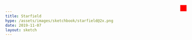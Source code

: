 ```yaml
---
title: Starfield
hype: /assets/images/sketchbook/starfield@2x.png
date: 2019-11-07
layout: sketch
---
```


<div class="fullscreen">
  <canvas id="view"></canvas>
  <div id="gui" style="position: fixed; top: 50px; right: 155px; background: red; width: 20px; height: 20px;"></div>
</div>

<script type="text/javascript" src="/assets/js/lodash.min.js"></script>
<script type="text/javascript" src="/assets/js/ramda.min.js"></script>
<script type="text/javascript" src="/assets/js/dat.gui.min.js"></script>

<script type="text/javascript">
const DEBUG = false;
const TIMEOUT = 0;
const STARS = 1500;
const WARP_F = 15;

let rAF;
let gui;
let view;
let ctx;
let width;
let height;
let play;
let world = {
  warp: false,
};

const isOffscreen = (star) => {
  const zx = star.z * (star.x - 0.5);
  const zy = star.z * (star.y - 0.5);
  false;
  return zx > 0.5 || zx < -0.5 || zy > 0.5 || zy < -0.5;
};

let controls = {
  engage: () => {
    console.log('engage');
    clear();
    if (world.warp) {
      const stars = world.stars.filter(star => !isOffscreen);
      world.stars = [
        ...stars,
        ...genStars(STARS - stars.length),
      ];
    }

    world.warp = !world.warp;
  },
};

const genStar = (z) => {
  const x =  Math.random();
  const y =  Math.random();
  const vf = Math.sqrt(Math.pow(x - 0.5, 2) + Math.pow(y - 0.5, 2));
  return {
    x,
    y,
    z,
    v: vf * 0.0002 + 0.0003,
    s: Math.random() + 1,
    b: Math.random() * 0.9 + 0.5,
  };
};

const genStars = (quantity, z = -1) =>
  R.times(
    () => genStar(z === -1 ? Math.random() : z),
    quantity,
  )

const update = () => {
  const stars = world.stars
    .map((star) => {
      const zn = world.warp ?
        star.z + star.v * WARP_F :
        star.z + star.v;

      return {
        ...star,
        z: zn,
      };
    })
    .filter((star) => {
      if (world.warp) { return true; }
      return !isOffscreen(star);
    });

  const newStars = world.warp ?
    [] :
    genStars(STARS - world.stars.length, 0.1);

  world.stars = [...stars, ...newStars];
};

const getScreen = (p, z, space) => {
  const c = space/2;
  return (p - 0.5) * z * space + c;
};

const render = () => {
  world.stars.forEach((star) => {
    const x = getScreen(star.x, star.z, width);
    const y = getScreen(star.y, star.z, height);
    const s = star.s;
    const b = R.clamp(0, 1, Math.pow(star.z - 0.1, 2) * star.b);

    if (world.warp) {
      ctx.beginPath();
      ctx.lineWidth = star.s;
      ctx.strokeStyle = `rgba(255, 255, 255, ${b})`;
      ctx.moveTo(x, y);
      const x2 = getScreen(star.x, star.z + star.v * WARP_F, width);
      const y2 = getScreen(star.y, star.z + star.v * WARP_F, height);
      ctx.lineTo(x2, y2);
      ctx.stroke();
    } else {
      ctx.fillStyle = `rgba(255, 255, 255, ${b})`;
      ctx.fillRect(x, y, s, s);
    }
  });
};

const clear = () => {
  if (!world.warp) {
    ctx.clearRect(0, 0, width, height);
    return;
  }
};

const filter = () => {
  if (world.warp) {
    ctx.fillStyle = `rgba(8, 8, 8, 0.001)`;
    ctx.fillRect(0, 0, width, height);
  }
};

const loop = () => {
  clear();
  update();
  render();
  filter();

  if (TIMEOUT !== -1) {
    rAF = window.requestAnimationFrame(loop);
  }
};

const start = () => {
  play = true;
  loop();

  if (TIMEOUT > 0) {
    setTimeout(() => {
      stop();
    }, TIMEOUT);
  }
};

const stop = () => {
  window.cancelAnimationFrame(rAF);
}

const setup = () => {
  view = document.getElementById('view');
  ctx = view.getContext('2d');

  width = window.innerWidth;
  height = window.innerHeight;

  view.style.width = width + 'px';
  view.style.height = height + 'px';
  ctx.canvas.width  = width;
  ctx.canvas.height = height;

  world.stars = genStars(STARS);
};

gui = new dat.GUI({ autoPlace: false, width: 150, hideable: true, closeOnTop: true });
gui.add(controls, 'engage');

document.getElementById('gui').append(gui.domElement);

const main = () => {
  stop();
  setup();
  start();
}

main()

window.addEventListener('resize', _.debounce(main, 200));
</script>
